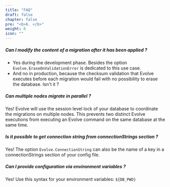 ```yaml
---
title: "FAQ"
draft: false
chapter: false
pre: "<b>6. </b>"
weight: 6
icon: ""
---
```


##### Can I modify the content of a migration after it has been applied ?

- Yes during the development phase. Besides the option `Evolve.EraseOnValidationError` is dedicated to this use case. 
- And no in production, because the checksum validation that Evolve executes before each migration would fail with no possibility to erase the database. Isn't it ?

##### Can multiple nodes migrate in parallel ?

Yes! Evolve will use the session level lock of your database to coordinate the migrations on multiple nodes. This prevents two distinct Evolve executions from executing an Evolve command on the same database at the same time.

##### Is it possible to get connection string from connectionStrings section ?

Yes! The option `Evolve.ConnectionString` can also be the name of a key in a connectionStrings section of your config file.

##### Can I provide configuration via environment variables ?

Yes! Use this syntax for your environment variables: `${DB_PWD}`
